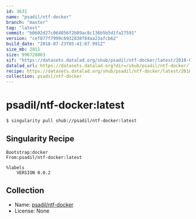 ```yaml
---
id: 3631
name: "psadil/ntf-docker"
branch: "master"
tag: "latest"
commit: "b0602d27c064856f2b89ac8c136b5b5d1fa27591"
version: "cef877f7999c6932838f64aa23afcb62"
build_date: "2018-07-23T05:41:07.991Z"
size_mb: 2811
size: 996728863
sif: "https://datasets.datalad.org/shub/psadil/ntf-docker/latest/2018-07-23-b0602d27-cef877f7/cef877f7999c6932838f64aa23afcb62.simg"
datalad_url: https://datasets.datalad.org?dir=/shub/psadil/ntf-docker/latest/2018-07-23-b0602d27-cef877f7/
recipe: https://datasets.datalad.org/shub/psadil/ntf-docker/latest/2018-07-23-b0602d27-cef877f7/Singularity
collection: psadil/ntf-docker
---
```


# psadil/ntf-docker:latest

```bash
$ singularity pull shub://psadil/ntf-docker:latest
```

## Singularity Recipe

```singularity
Bootstrap:docker
From:psadil/ntf-docker:latest

%labels
    VERSION 0.0.2
```

## Collection

 - Name: [psadil/ntf-docker](https://github.com/psadil/ntf-docker)
 - License: None

